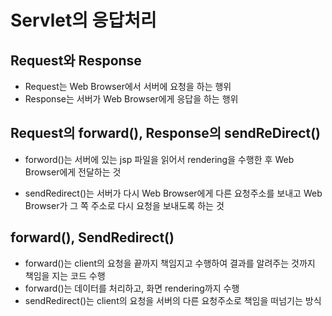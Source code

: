 # Servlet의 응답처리

## Request와 Response
* Request는 Web Browser에서 서버에 요청을 하는 행위
* Response는 서버가 Web Browser에게 응답을 하는 행위

## Request의 forward(), Response의 sendReDirect()
* forword()는 서버에 있는 jsp 파일을 읽어서 rendering을 수행한 후 Web Browser에게 전달하는 것

* sendRedirect()는 서버가 다시 Web Browser에게 다른 요청주소를 보내고 Web Browser가 그 쪽 주소로 다시 요청을 보내도록 하는 것

## forward(), SendRedirect()
* forward()는 client의 요청을 끝까지 책임지고 수행하여 결과를 알려주는 것까지 책임을 지는 코드 수행
* forward()는 데이터를 처리하고, 화면 rendering까지 수행
* sendRedirect()는 client의 요청을 서버의 다른 요청주소로 책임을 떠넘기는 방식